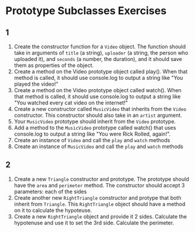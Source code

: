 # Prototype Subclasses Exercises

## 1

1. Create the constructor function for a `Video` object. The function should take in arguments of `title` (a string), `uploader` (a string, the person who uploaded it), and `seconds` (a number, the duration), and it should save them as properties of the object.
2. Create a method on the Video prototype object called play(). When that method is called, it should use console.log to output a string like "You played the video!"
3. Create a method on the Video prototype object called watch(). When that method is called, it should use console.log to output a string like "You watched every cat video on the internet!"
4. Create a new constructor called `MusicVideo` that inherits from the `Video` constructor. This constructor should also take in an `artist` argument.
5. Your `MusicVideo` prototype should inherit from the `Video` prototype.
6. Add a method to the `MusicVideo` prototype called watch() that uses console.log to output a string like "You were Rick Rolled, again!".
7. Create an instance of `Video` and call the `play` and `watch` methods
8. Create an instance of `MusicVideo` and call the `play` and `watch` methods

## 2

1. Create a new `Triangle` constructor and prototype. The prototype should have the `area` and `perimeter` method. The constructor should accept 3 parameters: each of the sides
2. Create another new `RightTriangle` constructor and protype that both inherit from `Triangle`. This `RightTriangle` object should have a method on it to calculate the hypoteuse.
3. Create a new `RightTriangle` object and provide it 2 sides. Calculate the hypotenuse and use it to set the 3rd side. Calculate the perimeter.
